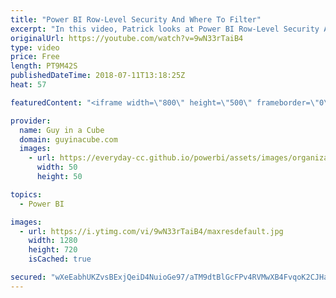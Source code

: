 ```yaml
---
title: "Power BI Row-Level Security And Where To Filter"
excerpt: "In this video, Patrick looks at Power BI Row-Level Security And where to filter. He found that, after applying dynamic security, customers showed up in a slicer when they should not have. Challenge accepted! He walks through Power BI Desktop to show how he fixed his Row-Level Security problem.  LET'S"
originalUrl: https://youtube.com/watch?v=9wN33rTaiB4
type: video
price: Free
length: PT9M42S
publishedDateTime: 2018-07-11T13:18:25Z
heat: 57

featuredContent: "<iframe width=\"800\" height=\"500\" frameborder=\"0\" src=\"https://www.youtube.com/embed/9wN33rTaiB4\" allow=\"accelerometer; autoplay; encrypted-media; gyroscope; picture-in-picture\" allowfullscreen></iframe>"

provider:
  name: Guy in a Cube
  domain: guyinacube.com
  images:
    - url: https://everyday-cc.github.io/powerbi/assets/images/organizations/guyinacube.com-50x50.jpg
      width: 50
      height: 50

topics:
  - Power BI

images:
  - url: https://i.ytimg.com/vi/9wN33rTaiB4/maxresdefault.jpg
    width: 1280
    height: 720
    isCached: true

secured: "wXeEabhUKZvsBExjQeiD4NuioGe97/aTM9dtBlGcFPv4RVMwXB4FvqoK2CJHamPbHBErTXe1FAHXoYLV8oJJabpl+M+7qd+geKIP+j7d4d9TIXemG7gSu50F/aSx0DrXisjjOo0YW0jWHWneTgubWRVX4e34KFwARQtHa0izI6L9S+n4UqYL0fNG3QMCufAtvuhdlAdaDOGZQv/Qjko2J7/F5KZUubUwhA3QVksdP3siqXbwPHHm6P/njPlEckIJuS3sZI9YH4TyBxESxvfIMuYBaY1TcGU4fN9fJE0OjgDbafd03rjejUhZTlFgAjEATACc0FV+ywreDDeuprHdud7Ssqhwn7lJ54IBdMu0oQLsmpx/zhAyLIofGl1AzopasxHuNlw6wNQ04Zlwt/erBLdeIk6PBq8KM5gb+haY464=;5VFw+noBrGcUJq07QwyScA=="
---
```


